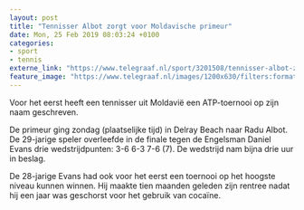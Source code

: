 ```yaml
---
layout: post
title: "Tennisser Albot zorgt voor Moldavische primeur"
date: Mon, 25 Feb 2019 08:03:24 +0100
categories: 
- sport 
- tennis 
externe_link: "https://www.telegraaf.nl/sport/3201508/tennisser-albot-zorgt-voor-moldavische-primeur"
feature_image: "https://www.telegraaf.nl/images/1200x630/filters:format(jpeg):quality(80)/cdn-kiosk-api.telegraaf.nl/715e837c-38cb-11e9-93f3-a5d7d9b3278c.jpg"
---
```


<p class="intro">Voor het eerst heeft een tennisser uit Moldavië een ATP-toernooi op zijn naam geschreven.</p> <p>De primeur ging zondag (plaatselijke tijd) in Delray Beach naar Radu Albot. De 29-jarige speler overleefde in de finale tegen de Engelsman Daniel Evans drie wedstrijdpunten: 3-6 6-3 7-6 (7). De wedstrijd nam bijna drie uur in beslag.</p><p>De 28-jarige Evans had ook voor het eerst een toernooi op het hoogste niveau kunnen winnen. Hij maakte tien maanden geleden zijn rentree nadat hij een jaar was geschorst voor het gebruik van cocaïne.</p>
